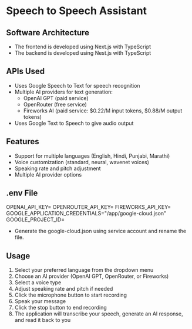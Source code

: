# Speech to Speech Assistant

## Software Architecture
- The frontend is developed using Next.js with TypeScript
- The backend is developed using Nest.js with TypeScript

## APIs Used
- Uses Google Speech to Text for speech recognition
- Multiple AI providers for text generation:
  - OpenAI GPT (paid service)
  - OpenRouter (free service)
  - Fireworks AI (paid service: $0.22/M input tokens, $0.88/M output tokens)
- Uses Google Text to Speech to give audio output

## Features
- Support for multiple languages (English, Hindi, Punjabi, Marathi)
- Voice customization (standard, neural, wavenet voices)
- Speaking rate and pitch adjustment
- Multiple AI provider options

## .env File
OPENAI_API_KEY=
OPENROUTER_API_KEY=
FIREWORKS_API_KEY=
GOOGLE_APPLICATION_CREDENTIALS="/app/google-cloud.json"
GOOGLE_PROJECT_ID=

- Generate the google-cloud.json using service account and rename the file.

## Usage
1. Select your preferred language from the dropdown menu
2. Choose an AI provider (OpenAI GPT, OpenRouter, or Fireworks)
3. Select a voice type
4. Adjust speaking rate and pitch if needed
5. Click the microphone button to start recording
6. Speak your message
7. Click the stop button to end recording
8. The application will transcribe your speech, generate an AI response, and read it back to you
